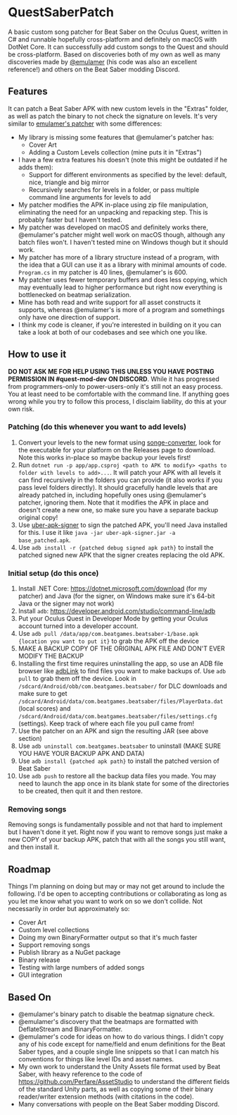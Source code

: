 # QuestSaberPatch

A basic custom song patcher for Beat Saber on the Oculus Quest, written in C# and runnable hopefully cross-platform and definitely on macOS with DotNet Core. It can successfully add custom songs to the Quest and should be cross-platform. Based on discoveries both of my own as well as many discoveries made by [@emulamer](https://github.com/emulamer/QuestStopgap) (his code was also an excellent reference!) and others on the Beat Saber modding Discord.

## Features

It can patch a Beat Saber APK with new custom levels in the "Extras" folder, as well as patch the binary to not check the signature on levels. It's very similar to [emulamer's patcher](https://github.com/emulamer/QuestStopgap) with some differences:

- My library is missing some features that @emulamer's patcher has:
    - Cover Art
    - Adding a Custom Levels collection (mine puts it in "Extras")
- I have a few extra features his doesn't (note this might be outdated if he adds them):
    - Support for different environments as specified by the level: default, nice, triangle and big mirror
    - Recursively searches for levels in a folder, or pass multiple command line arguments for levels to add
- My patcher modifies the APK in-place using zip file manipulation, eliminating the need for an unpacking and repacking step. This is probably faster but I haven't tested.
- My patcher was developed on macOS and definitely works there, @emulamer's patcher might well work on macOS though, although any batch files won't. I haven't tested mine on Windows though but it should work.
- My patcher has more of a library structure instead of a program, with the idea that a GUI can use it as a library with minimal amounts of code. `Program.cs` in my patcher is 40 lines, @emulamer's is 600.
- My patcher uses fewer temporary buffers and does less copying, which may eventually lead to higher performance but right now everything is bottlenecked on beatmap serialization.
- Mine has both read and write support for all asset constructs it supports, whereas @emulamer's is more of a program and somethings only have one direction of support.
- I think my code is cleaner, if you're interested in building on it you can take a look at both of our codebases and see which one you like.

## How to use it

**DO NOT ASK ME FOR HELP USING THIS UNLESS YOU HAVE POSTING PERMISSION IN #quest-mod-dev ON DISCORD**. While it has progressed from programmers-only to power-users-only it's still not an easy process. You at least need to be comfortable with the command line. If anything goes wrong while you try to follow this process, I disclaim liability, do this at your own risk.

### Patching (do this whenever you want to add levels)

1. Convert your levels to the new format using [songe-converter](https://github.com/lolPants/songe-converter), look for the executable for your platform on the Releases page to download. Note this works in-place so maybe backup your levels first!
2. Run `dotnet run -p app/app.csproj <path to APK to modify> <paths to folder with levels to add>...`. It will patch your APK with all levels it can find recursively in the folders you can provide (it also works if you pass level folders directly). It should gracefully handle levels that are already patched in, including hopefully ones using @emulamer's patcher, ignoring them. Note that it modifies the APK in place and doesn't create a new one, so make sure you have a separate backup original copy!
3. Use [uber-apk-signer](https://github.com/patrickfav/uber-apk-signer) to sign the patched APK, you'll need Java installed for this. I use it like `java -jar uber-apk-signer.jar -a base_patched.apk`.
4. Use `adb install -r {patched debug signed apk path}` to install the patched signed new APK that the signer creates replacing the old APK.

### Initial setup (do this once)

1. Install .NET Core: <https://dotnet.microsoft.com/download> (for my patcher) and Java (for the signer, on Windows make sure it's 64-bit Java or the signer may not work)
2. Install `adb`: <https://developer.android.com/studio/command-line/adb>
3. Put your Oculus Quest in Developer Mode by getting your Oculus account turned into a developer account.
4. Use `adb pull /data/app/com.beatgames.beatsaber-1/base.apk {location you want to put it}` to grab the APK off the device
5. MAKE A BACKUP COPY OF THE ORIGINAL APK FILE AND DON'T EVER MODIFY THE BACKUP
6. Installing the first time requires uninstalling the app, so use an ADB file browser like [adbLink](https://www.jocala.com/) to find files you want to make backups of. Use `adb pull` to grab them off the device. Look in `/sdcard/Android/obb/com.beatgames.beatsaber/` for DLC downloads and make sure to get `/sdcard/Android/data/com.beatgames.beatsaber/files/PlayerData.dat` (local scores) and `/sdcard/Android/data/com.beatgames.beatsaber/files/settings.cfg` (settings). Keep track of where each file you pull came from!
7. Use the patcher on an APK and sign the resulting JAR (see above section)
8. Use `adb uninstall com.beatgames.beatsaber` to uninstall (MAKE SURE YOU HAVE YOUR BACKUP APK AND DATA)
9. Use `adb install {patched apk path}` to install the patched version of Beat Saber
10. Use `adb push` to restore all the backup data files you made. You may need to launch the app once in its blank state for some of the directories to be created, then quit it and then restore.

### Removing songs

Removing songs is fundamentally possible and not that hard to implement but I haven't done it yet. Right now if you want to remove songs just make a new COPY of your backup APK, patch that with all the songs you still want, and then install it.

## Roadmap

Things I'm planning on doing but may or may not get around to include the following. I'd be open to accepting contributions or collaborating as long as you let me know what you want to work on so we don't collide. Not necessarily in order but approximately so:

- Cover Art
- Custom level collections
- Doing my own BinaryFormatter output so that it's much faster
- Support removing songs
- Publish library as a NuGet package
- Binary release
- Testing with large numbers of added songs
- GUI integration

## Based On

- @emulamer's binary patch to disable the beatmap signature check.
- @emulamer's discovery that the beatmaps are formatted with DeflateStream and BinaryFormatter.
- @emulamer's code for ideas on how to do various things. I didn't copy any of his code except for name/field and enum definitions for the Beat Saber types, and a couple single line snippets so that I can match his conventions for things like level IDs and asset names.
- My own work to understand the Unity Assets file format used by Beat Saber, with heavy reference to the code of <https://github.com/Perfare/AssetStudio> to understand the different fields of the standard Unity parts, as well as copying some of their binary reader/writer extension methods (with citations in the code).
- Many conversations with people on the Beat Saber modding Discord.




